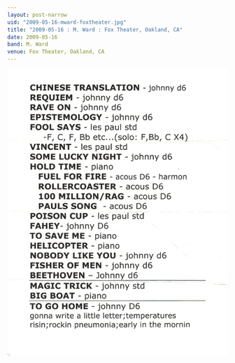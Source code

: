 ```yaml
---
layout: post-narrow
uid: "2009-05-16-mward-foxtheater.jpg"
title: "2009-05-16 : M. Ward : Fox Theater, Oakland, CA"
date: 2009-05-16
band: M. Ward
venue: Fox Theater, Oakland, CA
---
```


<div class="showcase">
  <img src="/img/2009/05/20090516-MWard-FoxTheater.jpg" alt="2009-05-16-mward-foxtheater.jpg">
</div>
